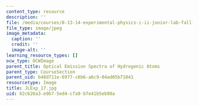 ```yaml
---
content_type: resource
description: ''
file: /media/courses/8-13-14-experimental-physics-i-ii-junior-lab-fall-2016-spring-2017/82c626a3e9b75ed4cfa9b7e41b5eb90a_JLExp_17.jpg
file_type: image/jpeg
image_metadata:
  caption: ''
  credit: ''
  image-alt: ''
learning_resource_types: []
ocw_type: OCWImage
parent_title: Optical Emission Spectra of Hydrogenic Atoms
parent_type: CourseSection
parent_uid: b48d711e-6977-c6b6-a6c9-04ad05b71041
resourcetype: Image
title: JLExp_17.jpg
uid: 82c626a3-e9b7-5ed4-cfa9-b7e41b5eb90a
---
```


